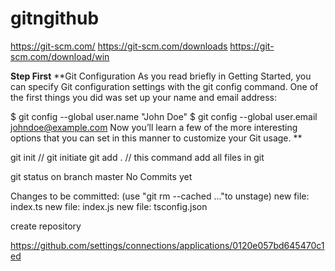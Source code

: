 # gitngithub

https://git-scm.com/
https://git-scm.com/downloads
https://git-scm.com/download/win


**Step First**
**Git Configuration
As you read briefly in Getting Started, you can specify Git configuration settings with the git config command. One of the first things you did was set up your name and email address:

$ git config --global user.name "John Doe"
$ git config --global user.email johndoe@example.com
Now you’ll learn a few of the more interesting options that you can set in this manner to customize your Git usage.
**


git init // git initiate
git add . // this command add all files in git

git status
on branch master
No Commits yet

Changes to be committed:
(use "git rm --cached <file>..."to unstage)
new file: index.ts
new file: index.js
new file: tsconfig.json

create repository

























https://github.com/settings/connections/applications/0120e057bd645470c1ed

